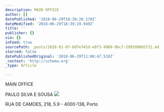 ```yaml
---
description: MAIN OFFICE
author: []
datePublished: '2018-06-29T18:39:20.170Z'
dateModified: '2018-06-29T18:39:19.949Z'
title: ''
publisher: {}
via: {}
inFeed: true
sourcePath: _posts/2018-01-07-6d7e741d-e0f3-4989-9bc7-299399603f21.md
starred: false
datePublishedOriginal: '2018-06-29T11:00:47.518Z'
_context: 'http://schema.org'
_type: Article

---
```

MAIN OFFICE

PAULO SILVA E SOUSA
![](https://imgflo.herokuapp.com/graph/2b2431f8e7ba7b0/a94eb7377a3e9a00cb4719c385b8a752/croprotate.jpg?cropheight=1639&cropwidth=2760&degrees=0&input=https%3A%2F%2Fthe-grid-user-content.s3-us-west-2.amazonaws.com%2F79769713-8695-4cbc-92e1-fd2cdf0eeb41.jpg&x=0&y=0)

RUA DE CAMOES, 218, 5.9 - 4000-138, Porto